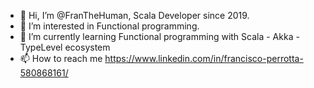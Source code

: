 - 👋 Hi, I’m @FranTheHuman, Scala Developer since 2019.
- 👀 I’m interested in Functional programming.
- 🌱 I’m currently learning Functional programming with Scala - Akka - TypeLevel ecosystem
- 📫 How to reach me https://www.linkedin.com/in/francisco-perrotta-580868161/

<!---
FranTheHuman/FranTheHuman is a ✨ special ✨ repository because its `README.md` (this file) appears on your GitHub profile.
You can click the Preview link to take a look at your changes.
--->
